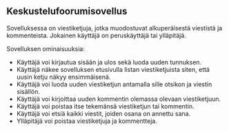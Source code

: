 ## Keskustelufoorumisovellus

Sovelluksessa on viestiketjuja, jotka muodostuvat alkuperäisestä viestistä ja kommenteista. Jokainen käyttäjä on peruskäyttäjä tai ylläpitäjä.

Sovelluksen ominaisuuksia:

- Käyttäjä voi kirjautua sisään ja ulos sekä luoda uuden tunnuksen.
- Käyttäjä näkee sovelluksen etusivulla listan viestiketjuista siten, että uusin ketju näkyy ensimmäisenä.
- Käyttäjä voi luoda uuden viestiketjun antamalla sille otsikon ja viestin sisällön.
- Käyttäjä voi kirjoittaa uuden kommentin olemassa olevaan viestiketjuun.
- Käyttäjä voi poistaa itse tekemänsä viestiketjun tai kommentin.
- Käyttäjä voi etsiä kaikki viestit, joiden osana on annettu sana.
- Ylläpitäjä voi poistaa viestiketjuja ja kommentteja.
